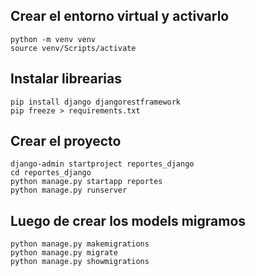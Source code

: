 ## Crear el entorno virtual y activarlo

```
python -m venv venv
source venv/Scripts/activate
```

## Instalar librearias

```
pip install django djangorestframework
pip freeze > requirements.txt
```

## Crear el proyecto

```
django-admin startproject reportes_django
cd reportes_django
python manage.py startapp reportes
python manage.py runserver
```

## Luego de crear los models migramos

```
python manage.py makemigrations
python manage.py migrate
python manage.py showmigrations
```